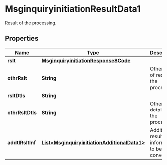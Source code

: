 

# MsginquiryinitiationResultData1

Result of the processing.
## Properties

Name | Type | Description | Notes
------------ | ------------- | ------------- | -------------
**rslt** | [**MsginquiryinitiationResponse8Code**](MsginquiryinitiationResponse8Code.md) |  |  [optional]
**othrRslt** | **String** | Other type of result of the processing. |  [optional]
**rsltDtls** | **String** |  |  [optional]
**othrRsltDtls** | **String** | Other result details of the processing. |  [optional]
**addtlRsltInf** | [**List&lt;MsginquiryinitiationAdditionalData1&gt;**](MsginquiryinitiationAdditionalData1.md) | Additional result information to be conveyed. |  [optional]



